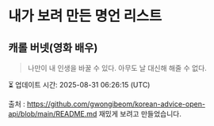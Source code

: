 # 내가 보려 만든 명언 리스트

##  캐롤 버넷(영화 배우)
> 나만이 내 인생을 바꿀 수 있다. 아무도 날 대신해 해줄 수 없다.


⏳ 업데이트 시간: 2025-08-31 06:26:15 (UTC)

출처 : https://github.com/gwongibeom/korean-advice-open-api/blob/main/README.md
재밌게 보려고 만들었습니다.
